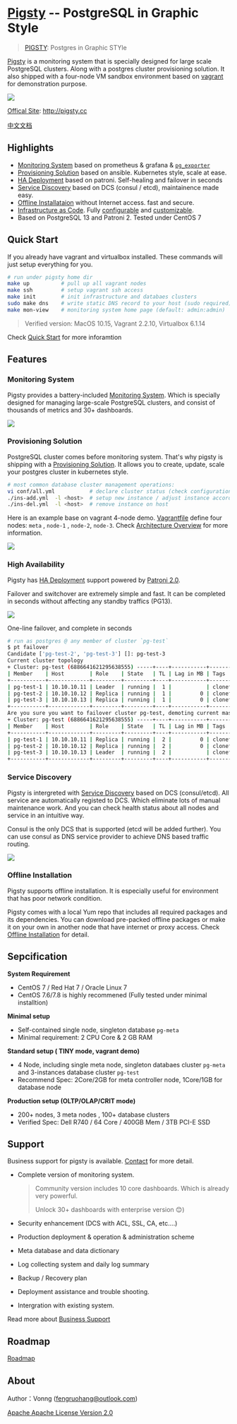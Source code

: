 # [Pigsty](http://pigsty.cc) -- PostgreSQL in Graphic Style

> [PIGSTY](http://pigsty.cc): Postgres in Graphic STYle

[Pigsty](http://pigsty.cc) is a monitoring system that is specially designed for large scale PostgreSQL clusters. Along with a  postgres cluster provisioning solution. It also shipped with a four-node VM sandbox environment based on [vagrant](https://vagrantup.com/) for demonstration purpose.

![](doc/logo/logo-full.svg)

[Offical Site](http://pigsty.cc): http://pigsty.cc

[中文文档](doc/README_CN.md)



## Highlights

* [Monitoring System](doc/monitoring-system.md) based on prometheus & grafana &  [`pg_exporter`](https://github.com/Vonng/pg_exporter)
* [Provisioning Solution](doc/provision.md) based on ansible. Kubernetes style, scale at ease.
* [HA Deployment](doc/ha.md) based on patroni. Self-healing and failover in seconds
* [Service Discovery](doc/service-discovery.md) based on DCS (consul / etcd), maintainence made easy.
* [Offline Installataion](doc/offline-installation.md) without Internet access. fast and secure.
* [Infrastructure as Code](doc/architecture.md). Fully [configurable](doc/configuration.md) and [customizable](doc/templates.md). 
* Based on PostgreSQL 13 and Patroni 2. Tested under CentOS 7



## Quick Start

If you already have vagrant and virtualbox installed. These commands will just setup everything for you.

```bash
# run under pigsty home dir
make up          # pull up all vagrant nodes
make ssh         # setup vagrant ssh access
make init        # init infrastructure and databaes clusters
sudo make dns    # write static DNS record to your host (sudo required)
make mon-view    # monitoring system home page (default: admin:admin) 
```

> Verified version: MacOS 10.15, Vagrant 2.2.10, Virtualbox 6.1.14

Check [Quick Start](doc/quick-start.md) for more inforamtion



## Features

### Monitoring System

Pigsty provides a battery-included [Monitoring System](doc/monitoring-system.md). Which is specially designed for managing large-scale PostgreSQL clusters, and consist of thousands of metrics and 30+ dashboards.

![](doc/img/pg-overview.jpg)



### Provisioning Solution

PostgreSQL cluster comes before monitoring system. That's why pigsty is shipping with a  [Provisioning Solution](doc/provision.md). It allows you to create, update, scale your postgres cluster in kubernetes style.

```bash
# most common database cluster management operations:
vi conf/all.yml           # declare cluster status (check configuration guide for detail)
./ins-add.yml  -l <host>  # setup new instance / adjust instance according to config
./ins-del.yml  -l <host>  # remove instance on host
```

Here is an example base on vagrant 4-node demo. [Vagrantfile](vagrant/Vagrantfile) define four nodes: `meta` , `node-1` , `node-2`, `node-3`. Check [Architecture Overview](doc/architecture.md) for more information.

![](doc/img/arch.png)



### High Availability

Pigsty has [HA Deployment](doc/ha.md) support powered by [Patroni 2.0](https://github.com/zalando/patroni). 

Failover and switchover are extremely simple and fast. It can be completed in seconds without affecting any standby traffics (PG13). 

![](doc/img/proxy.png)

One-line failover, and complete in seconds

```bash
# run as postgres @ any member of cluster `pg-test`
$ pt failover
Candidate ['pg-test-2', 'pg-test-3'] []: pg-test-3
Current cluster topology
+ Cluster: pg-test (6886641621295638555) -----+----+-----------+-----------------+
| Member    | Host        | Role    | State   | TL | Lag in MB | Tags            |
+-----------+-------------+---------+---------+----+-----------+-----------------+
| pg-test-1 | 10.10.10.11 | Leader  | running |  1 |           | clonefrom: true |
| pg-test-2 | 10.10.10.12 | Replica | running |  1 |         0 | clonefrom: true |
| pg-test-3 | 10.10.10.13 | Replica | running |  1 |         0 | clonefrom: true |
+-----------+-------------+---------+---------+----+-----------+-----------------+
Are you sure you want to failover cluster pg-test, demoting current master pg-test-1? [y/N]: y
+ Cluster: pg-test (6886641621295638555) -----+----+-----------+-----------------+
| Member    | Host        | Role    | State   | TL | Lag in MB | Tags            |
+-----------+-------------+---------+---------+----+-----------+-----------------+
| pg-test-1 | 10.10.10.11 | Replica | running |  2 |         0 | clonefrom: true |
| pg-test-2 | 10.10.10.12 | Replica | running |  2 |         0 | clonefrom: true |
| pg-test-3 | 10.10.10.13 | Leader  | running |  2 |           | clonefrom: true |
+-----------+-------------+---------+---------+----+-----------+-----------------+
```

### Service Discovery

Pigsty is intergreted with [Service Discovery](doc/service-discovery.md) based on DCS (consul/etcd). All service are automatically registed to DCS. Which eliminate lots of manual maintenance work. And you can check health status about all nodes and service in an intuitive way.

Consul is the only DCS that is supported (etcd will be added further). You can use consul as DNS service provider to achieve DNS based traffic routing.

![](doc/img/service-discovery.jpg)

###  Offline Installation

Pigsty supports offline installation. It is especially useful for environment that has poor network condition.

Pigsty comes with a local Yum repo that includes all required packages and its dependencies. You can download pre-packed offline packages or make it on your own in another node that have internet or proxy access. Check [Offline Installation](doc/offline-installation.md) for detail.





## Sepcification

**System Requirement**

* CentOS 7 / Red Hat 7 / Oracle Linux 7
* CentOS 7.6/7.8 is highly recommened (Fully tested under minimal installtion)

**Minimal setup**

* Self-contained single node, singleton database `pg-meta`
* Minimal requirement: 2 CPU Core & 2 GB RAM

**Standard setup ( TINY mode, vagrant demo)**

* 4 Node, including single meta node, singleton databaes cluster `pg-meta` and 3-instances database cluster `pg-test`
* Recommend Spec: 2Core/2GB for meta controller node, 1Core/1GB for database node 

**Production setup (OLTP/OLAP/CRIT mode)**

* 200+ nodes,  3 meta nodes , 100+ database clusters
* Verified Spec: Dell R740 / 64 Core / 400GB Mem / 3TB PCI-E SSD




## Support

Business support for pigsty is available. [Contact](mailto:fengruohang@outlook.com) for more detail.

* Complete version of monitoring system.

  > Community version  includes 10 core dashboards. Which is already very powerful.
  >
  > Unlock 30+ dashboards with enterprise version 😊)

* Security enhancement (DCS with ACL, SSL, CA, etc....)

* Production  deployment & operation & administration scheme

* Meta database and data dictionary

* Log collecting system and daily log summary

* Backup / Recovery plan

* Deployment assistance and trouble shooting.

* Intergration with existing system.

Read more about [Business Support](doc/support.md)



## Roadmap

[Roadmap](doc/roadmap.md)



## About

Author：Vonng ([fengruohang@outlook.com](mailto:fengruohang@outlook.com))

[Apache Apache License Version 2.0](LICENSE)